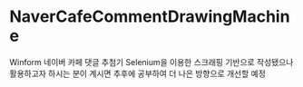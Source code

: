 # NaverCafeCommentDrawingMachine
Winform 네이버 카페 댓글 추첨기
Selenium을 이용한 스크래핑 기반으로 작성됐으나 활용하고자 하시는 분이 계시면 추후에 공부하여 더 나은 방향으로 개선할 예정
